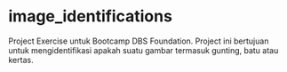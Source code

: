 # image_identifications
Project Exercise untuk Bootcamp DBS Foundation. Project ini bertujuan untuk mengidentifikasi apakah suatu gambar termasuk gunting, batu atau kertas.
